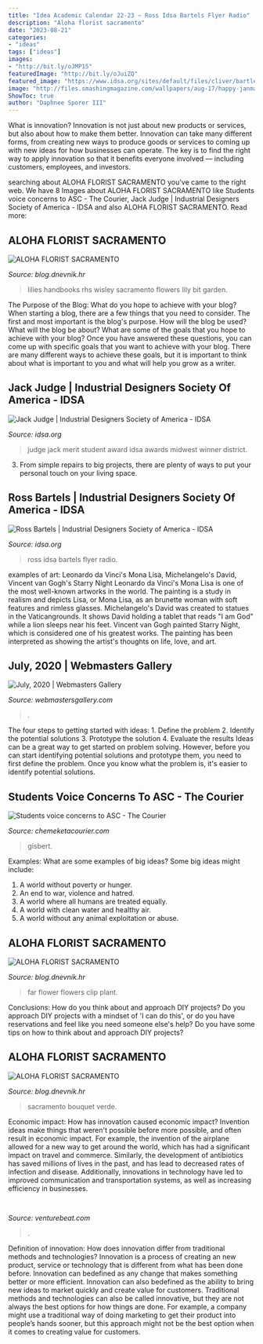 ```yaml
---
title: "Idea Academic Calendar 22-23 ~ Ross Idsa Bartels Flyer Radio"
description: "Aloha florist sacramento"
date: "2023-08-21"
categories:
- "ideas"
tags: ["ideas"]
images:
- "http://bit.ly/oJMP15"
featuredImage: "http://bit.ly/oJuiZQ"
featured_image: "https://www.idsa.org/sites/default/files/cliver/bartles-ross.jpg"
image: "http://files.smashingmagazine.com/wallpapers/aug-17/happy-janmashtami/nocal/aug-17-happy-janmashtami-nocal-1920x1080.jpg"
ShowToc: true
author: "Daphnee Sporer III"
---
```



What is innovation?
Innovation is not just about new products or services, but also about how to make them better. Innovation can take many different forms, from creating new ways to produce goods or services to coming up with new ideas for how businesses can operate. The key is to find the right way to apply innovation so that it benefits everyone involved ― including customers, employees, and investors.

	

		
searching about ALOHA FLORIST SACRAMENTO you've came to the right web. We have 8 Images about ALOHA FLORIST SACRAMENTO like Students voice concerns to ASC - The Courier, Jack Judge | Industrial Designers Society of America - IDSA and also ALOHA FLORIST SACRAMENTO. Read more:
		
    
## ALOHA FLORIST SACRAMENTO

<img loading=lazy src="http://bit.ly/oJuiZQ" onerror="this.onerror=null;this.src='https://tse2.mm.bing.net/th?id=OIP.zxmN_UeBW7vqy7BlX-eg4wAAAA&amp;pid=15.1';" alt="ALOHA FLORIST SACRAMENTO">

_Source: blog.dnevnik.hr_

>lilies handbooks rhs wisley sacramento flowers lily bit garden. 

	

The Purpose of the Blog: What do you hope to achieve with your blog?
When starting a blog, there are a few things that you need to consider. The first and most important is the blog's purpose. How will the blog be used? What will the blog be about? What are some of the goals that you hope to achieve with your blog? Once you have answered these questions, you can come up with specific goals that you want to achieve with your blog. There are many different ways to achieve these goals, but it is important to think about what is important to you and what will help you grow as a writer.

    
## Jack Judge | Industrial Designers Society Of America - IDSA

<img loading=lazy src="https://www.idsa.org/sites/default/files/2019SMA Jack Judge Headshot-POST.jpg" onerror="this.onerror=null;this.src='https://tse2.mm.bing.net/th?id=OIP.iTTLAo76BJy23goUFuFZDAHaHa&amp;pid=15.1';" alt="Jack Judge | Industrial Designers Society of America - IDSA">

_Source: idsa.org_

>judge jack merit student award idsa awards midwest winner district. 

	

3. From simple repairs to big projects, there are plenty of ways to put your personal touch on your living space.

    
## Ross Bartels | Industrial Designers Society Of America - IDSA

<img loading=lazy src="https://www.idsa.org/sites/default/files/cliver/bartles-ross.jpg" onerror="this.onerror=null;this.src='https://tse3.mm.bing.net/th?id=OIP.bqj6SxloaajpyAmh1JD_CAAAAA&amp;pid=15.1';" alt="Ross Bartels | Industrial Designers Society of America - IDSA">

_Source: idsa.org_

>ross idsa bartels flyer radio. 

	

examples of art: Leonardo da Vinci's Mona Lisa, Michelangelo's David, Vincent van Gogh's Starry Night
Leonardo da Vinci's Mona Lisa is one of the most well-known artworks in the world. The painting is a study in realism and depicts Lisa, or Mona Lisa, as an brunette woman with soft features and rimless glasses. Michelangelo's David was created to statues in the Vaticangrounds. It shows David holding a tablet that reads "I am God" while a lion sleeps near his feet. Vincent van Gogh painted Starry Night, which is considered one of his greatest works. The painting has been interpreted as showing the artist's thoughts on life, love, and art.

    
## July, 2020 | Webmasters Gallery

<img loading=lazy src="http://files.smashingmagazine.com/wallpapers/aug-17/happy-janmashtami/nocal/aug-17-happy-janmashtami-nocal-1920x1080.jpg" onerror="this.onerror=null;this.src='https://tse2.mm.bing.net/th?id=OIP.ym9Z_zLhytWqO-xaw0r2kAHaEK&amp;pid=15.1';" alt="July, 2020 | Webmasters Gallery">

_Source: webmastersgallery.com_

>. 

	

The four steps to getting started with ideas: 1. Define the problem 2. Identify the potential solutions 3. Prototype the solution 4. Evaluate the results
Ideas can be a great way to get started on problem solving. However, before you can start identifying potential solutions and prototype them, you need to first define the problem. Once you know what the problem is, it's easier to identify potential solutions.

    
## Students Voice Concerns To ASC - The Courier

<img loading=lazy src="https://i1.wp.com/chemeketacourier.com/wp-content/uploads/2019/11/IMG_5279-scaled.jpeg?resize=1536%2C1024&amp;ssl=1" onerror="this.onerror=null;this.src='https://tse4.mm.bing.net/th?id=OIP.dVZd27RwzjdOcaaMrWbnYwHaE8&amp;pid=15.1';" alt="Students voice concerns to ASC - The Courier">

_Source: chemeketacourier.com_

>gisbert. 

	

Examples: What are some examples of big ideas?
Some big ideas might include: 
1. A world without poverty or hunger.
2. An end to war, violence and hatred.
3. A world where all humans are treated equally.
4. A world with clean water and healthy air.
5. A world without any animal exploitation or abuse.

    
## ALOHA FLORIST SACRAMENTO

<img loading=lazy src="http://bit.ly/oJMP15" onerror="this.onerror=null;this.src='https://tse2.mm.bing.net/th?id=OIP.Nmh62_TcLCWXZNsf9Tqs3wHaFB&amp;pid=15.1';" alt="ALOHA FLORIST SACRAMENTO">

_Source: blog.dnevnik.hr_

>far flower flowers clip plant. 

	

Conclusions: How do you think about and approach DIY projects?
Do you approach DIY projects with a mindset of 'I can do this', or do you have reservations and feel like you need someone else's help? Do you have some tips on how to think about and approach DIY projects?

    
## ALOHA FLORIST SACRAMENTO

<img loading=lazy src="http://bit.ly/pAl5SM" onerror="this.onerror=null;this.src='https://tse2.mm.bing.net/th?id=OIP.lycazRfQW6FxEP2T95zNpQHaE8&amp;pid=15.1';" alt="ALOHA FLORIST SACRAMENTO">

_Source: blog.dnevnik.hr_

>sacramento bouquet verde. 

	

Economic impact: How has innovation caused economic impact?
Invention ideas make things that weren't possible before more possible, and often result in economic impact. For example, the invention of the airplane allowed for a new way to get around the world, which has had a significant impact on travel and commerce. Similarly, the development of antibiotics has saved millions of lives in the past, and has lead to decreased rates of infection and disease. Additionally, innovations in technology have led to improved communication and transportation systems, as well as increasing efficiency in businesses.

    
## 

<img loading=lazy src="https://venturebeat.com/wp-content/uploads/2018/07/fireworks_by_grucci.png?w=800" onerror="this.onerror=null;this.src='https://tse3.mm.bing.net/th?id=OIP.m5dUZh8xS0QJ_q8ju3DozAHaEM&amp;pid=15.1';" alt="">

_Source: venturebeat.com_

>. 

	

Definition of innovation: How does innovation differ from traditional methods and technologies?
Innovation is a process of creating an new product, service or technology that is different from what has been done before. Innovation can bedefined as any change that makes something better or more efficient. Innovation can also bedefined as the ability to bring new ideas to market quickly and create value for customers. 
Traditional methods and technologies can also be called innovative, but they are not always the best options for how things are done. For example, a company might use a traditional way of doing marketing to get their product into people’s hands sooner, but this approach might not be the best option when it comes to creating value for customers.

